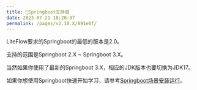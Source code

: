 ```yaml
---
title: 🌿Springboot支持度
date: 2023-07-21 18:20:37
permalink: /pages/v2.10.X/891e0f/
---
```


LiteFlow要求的Springboot的最低的版本是2.0。

支持的范围是Springboot 2.X ~ Springboot 3.X。

当然如果你使用了最新的Springboot 3.X，相应的JDK版本也要切换为JDK17。

如果你想使用Springboot快速开始学习，请参考[Springboot场景安装运行](/pages/v2.10.X/df6982/)。